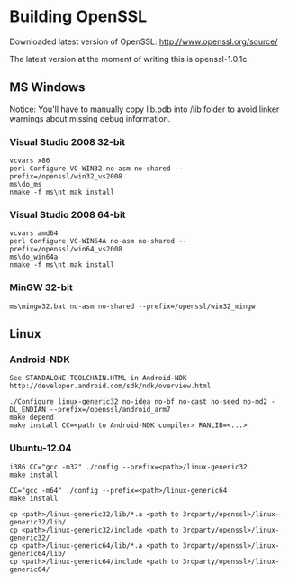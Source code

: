 # Building OpenSSL

Downloaded latest version of OpenSSL:
http://www.openssl.org/source/

The latest version at the moment of writing this is openssl-1.0.1c.

## MS Windows

Notice:
You'll have to manually copy lib.pdb into /lib folder to avoid linker warnings about missing debug information.

### Visual Studio 2008 32-bit

	vcvars x86
	perl Configure VC-WIN32 no-asm no-shared --prefix=/openssl/win32_vs2008
	ms\do_ms
	nmake -f ms\nt.mak install

### Visual Studio 2008 64-bit

	vcvars amd64
	perl Configure VC-WIN64A no-asm no-shared --prefix=/openssl/win64_vs2008
	ms\do_win64a
	nmake -f ms\nt.mak install

### MinGW 32-bit

	ms\mingw32.bat no-asm no-shared --prefix=/openssl/win32_mingw

## Linux

### Android-NDK

	See STANDALONE-TOOLCHAIN.HTML in Android-NDK http://developer.android.com/sdk/ndk/overview.html

	./Configure linux-generic32 no-idea no-bf no-cast no-seed no-md2 -DL_ENDIAN --prefix=/openssl/android_arm7
	make depend
	make install CC=<path to Android-NDK compiler> RANLIB=<...>

### Ubuntu-12.04

	i386 CC="gcc -m32" ./config --prefix=<path>/linux-generic32
	make install

	CC="gcc -m64" ./config --prefix=<path>/linux-generic64
	make install

	cp <path>/linux-generic32/lib/*.a <path to 3rdparty/openssl>/linux-generic32/lib/
	cp <path>/linux-generic32/include <path to 3rdparty/openssl>/linux-generic32/
	cp <path>/linux-generic64/lib/*.a <path to 3rdparty/openssl>/linux-generic64/lib/
	cp <path>/linux-generic64/include <path to 3rdparty/openssl>/linux-generic64/
